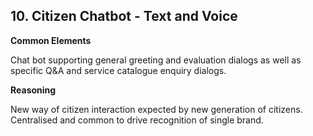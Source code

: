 ## 10. Citizen Chatbot - Text and Voice

**Common Elements**

Chat bot supporting general greeting and evaluation dialogs as well as specific Q&A and service catalogue enquiry dialogs.

**Reasoning**

New way of citizen interaction expected by new generation of citizens. Centralised and common to drive
recognition of single brand.
